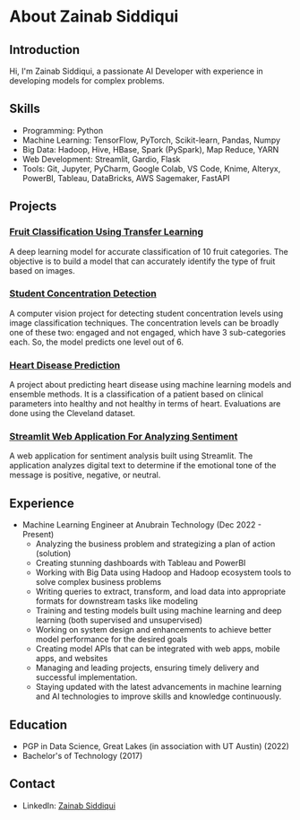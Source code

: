 # About Zainab Siddiqui

## Introduction
Hi, I'm Zainab Siddiqui, a passionate AI Developer with experience in developing models for complex problems.

## Skills
- Programming: Python
- Machine Learning: TensorFlow, PyTorch, Scikit-learn, Pandas, Numpy
- Big Data: Hadoop, Hive, HBase, Spark (PySpark), Map Reduce, YARN
- Web Development: Streamlit, Gardio, Flask
- Tools: Git, Jupyter, PyCharm, Google Colab, VS Code, Knime, Alteryx, PowerBI, Tableau, DataBricks, AWS Sagemaker, FastAPI

## Projects
### [Fruit Classification Using Transfer Learning](https://github.com/SiddiquiZainab/FruitC)
A deep learning model for accurate classification  of 10 fruit categories. The objective is to build a model that can accurately identify the type of fruit based on images.

### [Student Concentration Detection](https://github.com/SiddiquiZainab/Student_Concentration_Detection)
A computer vision project for detecting student concentration levels using image classification techniques. The concentration levels can be broadly one of these two: engaged and not engaged, which have 3 sub-categories each. So, the model predicts one level out of 6.

### [Heart Disease Prediction](https://github.com/SiddiquiZainab/Heart-Disease-Prediction)
A project about predicting heart disease using machine learning models and ensemble methods. It is a classification of a patient based on clinical parameters into healthy and not healthy in terms of heart. Evaluations are done using the Cleveland dataset.

### [Streamlit Web Application For Analyzing Sentiment](https://github.com/SiddiquiZainab/Sentiment)
A web application for sentiment analysis built using Streamlit. The application analyzes digital text to determine if the emotional tone of the message is positive, negative, or neutral.

## Experience
- Machine Learning Engineer at Anubrain Technology (Dec 2022 - Present)
  - Analyzing the business problem and strategizing a plan of action (solution)
  - Creating stunning dashboards with Tableau and PowerBI
  - Working with Big Data using Hadoop and Hadoop ecosystem tools to solve complex business problems
  - Writing queries to extract, transform, and load data into appropriate formats for downstream tasks like modeling
  - Training and testing models built using machine learning and deep learning (both supervised and unsupervised)
  - Working on system design and enhancements to achieve better model performance for the desired goals
  - Creating model APIs that can be integrated with web apps, mobile apps, and websites
  - Managing and leading projects, ensuring timely delivery and successful implementation.
  - Staying updated with the latest advancements in machine learning and AI technologies to improve skills and knowledge continuously.

## Education
- PGP in Data Science, Great Lakes (in association with UT Austin) (2022)
- Bachelor's of Technology (2017)

## Contact
- LinkedIn: [Zainab Siddiqui](https://www.linkedin.com/in/siddiquizainab/)
